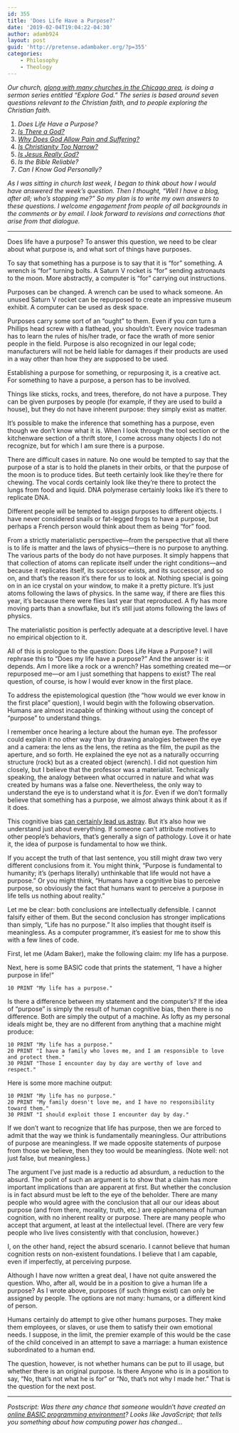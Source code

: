 ```yaml
---
id: 355
title: 'Does Life Have a Purpose?'
date: '2019-02-04T19:04:22-04:30'
author: adamb924
layout: post
guid: 'http://pretense.adambaker.org/?p=355'
categories:
    - Philosophy
    - Theology
---
```


*Our church,* [*along with many churches in the Chicago area*](https://www.exploregod.com/chicago)*, is doing a sermon series entitled “Explore God.” The series is based around seven questions relevant to the Christian faith, and to people exploring the Christian faith.*

1. *Does Life Have a Purpose?*
2. *[Is There a God?](https://pretense.adambaker.org/?p=359)*
3. *[Why Does God Allow Pain and Suffering?](https://pretense.adambaker.org/?p=365)*
4. *[Is Christianity Too Narrow?](https://pretense.adambaker.org/?p=550)*
5. *[Is Jesus Really God?](https://pretense.adambaker.org/?p=564)*
6. *Is the Bible Reliable?*
7. *Can I Know God Personally?*

*As I was sitting in church last week, I began to think about how I would have answered the week’s question. Then I thought, “Well I have a blog, after all; who’s stopping me?” So my plan is to write my own answers to these questions. I welcome engagement from people of all backgrounds in the comments or by email. I look forward to revisions and corrections that arise from that dialogue.*

- - - - - -

Does life have a purpose? To answer this question, we need to be clear about what purpose is, and what sort of things have purposes.

To say that something has a purpose is to say that it is “for” something. A wrench is “for” turning bolts. A Saturn V rocket is “for” sending astronauts to the moon. More abstractly, a computer is “for” carrying out instructions.

Purposes can be changed. A wrench can be used to whack someone. An unused Saturn V rocket can be repurposed to create an impressive museum exhibit. A computer can be used as desk space.

Purposes carry some sort of an “ought” to them. Even if you *can* turn a Phillips head screw with a flathead, you shouldn’t. Every novice tradesman has to learn the rules of his/her trade, or face the wrath of more senior people in the field. Purpose is also recognized in our legal code; manufacturers will not be held liable for damages if their products are used in a way other than how they are supposed to be used.

Establishing a purpose for something, or repurposing it, is a creative act. For something to have a purpose, a person has to be involved.

Things like sticks, rocks, and trees, therefore, do not have a purpose. They can be given purposes by people (for example, if they are used to build a house), but they do not have inherent purpose: they simply exist as matter.

It’s possible to make the inference that something has a purpose, even though we don’t know what it is. When I look through the tool section or the kitchenware section of a thrift store, I come across many objects I do not recognize, but for which I am sure there is a purpose.

There are difficult cases in nature. No one would be tempted to say that the purpose of a star is to hold the planets in their orbits, or that the purpose of the moon is to produce tides. But teeth certainly look like they’re there for chewing. The vocal cords certainly look like they’re there to protect the lungs from food and liquid. DNA polymerase certainly looks like it’s there to replicate DNA.

Different people will be tempted to assign purposes to different objects. I have never considered snails or fat-legged frogs to have a purpose, but perhaps a French person would think about them as being “for” food.

From a strictly materialistic perspective—from the perspective that all there is to life is matter and the laws of physics—there is no purpose to anything. The various parts of the body do not have purposes. It simply happens that that collection of atoms can replicate itself under the right conditions—and because it replicates itself, its successor exists, and its successor, and so on, and that’s the reason it’s there for us to look at. Nothing special is going on in an ice crystal on your window, to make it a pretty picture. It’s just atoms following the laws of physics. In the same way, if there are flies this year, it’s because there were flies last year that reproduced. A fly has more moving parts than a snowflake, but it’s still just atoms following the laws of physics.

The materialistic position is perfectly adequate at a descriptive level. I have no empirical objection to it.

All of this is prologue to the question: Does Life Have a Purpose? I will rephrase this to “Does my life have a purpose?” And the answer is: it depends. Am I more like a rock or a wrench? Has something created me—or repurposed me—or am I just something that happens to exist? The real question, of course, is how I would ever know in the first place.

To address the epistemological question (the “how would we ever know in the first place” question), I would begin with the following observation. Humans are almost incapable of thinking without using the concept of “purpose” to understand things.

I remember once hearing a lecture about the human eye. The professor could explain it no other way than by drawing analogies between the eye and a camera: the lens as the lens, the retina as the film, the pupil as the aperture, and so forth. He explained the eye not as a naturally occurring structure (rock) but as a created object (wrench). I did not question him closely, but I believe that the professor was a materialist. Technically speaking, the analogy between what occurred in nature and what was created by humans was a false one. Nevertheless, the only way to understand the eye is to understand what it is *for*. Even if we don’t formally believe that something has a purpose, we almost always think about it as if it does.

This cognitive bias [can certainly lead us astray](https://en.wikipedia.org/wiki/Apophenia). But it’s also how we understand just about everything. If someone can’t attribute motives to other people’s behaviors, that’s generally a sign of pathology. Love it or hate it, the idea of purpose is fundamental to how we think.

If you accept the truth of that last sentence, you still might draw two very different conclusions from it. You might think, “Purpose is fundamental to humanity; it’s (perhaps literally) unthinkable that life would not have a purpose.” Or you might think, “Humans have a cognitive bias to perceive purpose, so obviously the fact that humans want to perceive a purpose in life tells us nothing about reality.”

Let me be clear: both conclusions are intellectually defensible. I cannot falsify either of them. But the second conclusion has stronger implications than simply, “Life has no purpose.” It also implies that thought itself is meaningless. As a computer programmer, it’s easiest for me to show this with a few lines of code.

First, let me (Adam Baker), make the following claim: my life has a purpose.

Next, here is some BASIC code that prints the statement, “I have a higher purpose in life!”

```
10 PRINT "My life has a purpose."
```

Is there a difference between my statement and the computer’s? If the idea of “purpose” is simply the result of human cognitive bias, then there is no difference. Both are simply the output of a machine. As lofty as my personal ideals might be, they are no different from anything that a machine might produce:

```
10 PRINT "My life has a purpose."
20 PRINT "I have a family who loves me, and I am responsible to love and protect them."
30 PRINT "Those I encounter day by day are worthy of love and respect."
```

Here is some more machine output:

```
10 PRINT "My life has no purpose."
20 PRINT "My family doesn't love me, and I have no responsibility toward them."
30 PRINT "I should exploit those I encounter day by day."
```

If we don’t want to recognize that life has purpose, then we are forced to admit that the way we think is fundamentally meaningless. Our attributions of purpose are meaningless. If we made opposite statements of purpose from those we believe, then they too would be meaningless. (Note well: not just false, but meaningless.)

The argument I’ve just made is a reductio ad absurdum, a reduction to the absurd. The point of such an argument is to show that a claim has more important implications than are apparent at first. But whether the conclusion is in fact absurd must be left to the eye of the beholder. There are many people who would agree with the conclusion that all our our ideas about purpose (and from there, morality, truth, etc.) are epiphenomena of human cognition, with no inherent reality or purpose. There are many people who accept that argument, at least at the intellectual level. (There are very few people who live lives consistently with that conclusion, however.)

I, on the other hand, reject the absurd scenario. I cannot believe that human cognition rests on non-existent foundations. I believe that I am capable, even if imperfectly, at perceiving purpose.

Although I have now written a great deal, I have not quite answered the question. Who, after all, would be in a position to give a human life a purpose? As I wrote above, purposes (if such things exist) can only be assigned by people. The options are not many: humans, or a different kind of person.

Humans certainly do attempt to give other humans purposes. They make them employees, or slaves, or use them to satisfy their own emotional needs. I suppose, in the limit, the premier example of this would be the case of the child conceived in an attempt to save a marriage: a human existence subordinated to a human end.

The question, however, is not whether humans can be put to ill usage, but whether there is an original purpose. Is there Anyone who is in a position to say, “No, that’s not what he is for” or “No, that’s not why I made her.” That is the question for the next post.

- - - - - -

*Postscript: Was there any chance that someone* wouldn’t *have created an* [*online BASIC programming environment*](http://www.quitebasic.com/)*? Looks like JavaScript; that tells you something about how computing power has changed…*